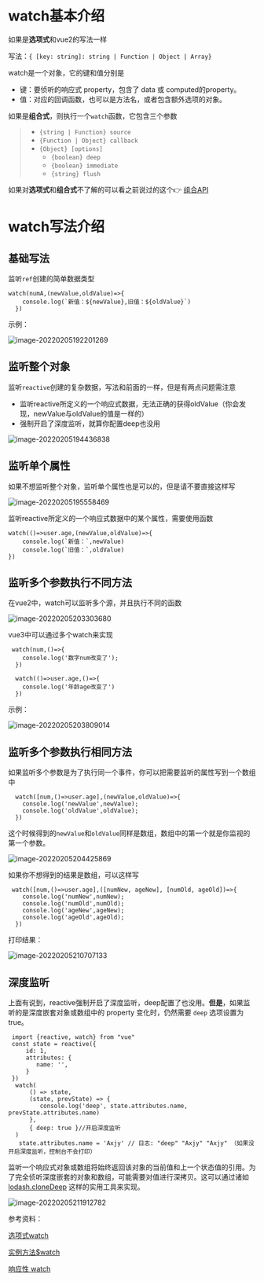 

# watch基本介绍

如果是**选项式**和vue2的写法一样

写法：`{ [key: string]: string | Function | Object | Array}`

watch是一个对象，它的键和值分别是

- 键：要侦听的响应式 property，包含了 data 或 computed的property。
- 值：对应的回调函数，也可以是方法名，或者包含额外选项的对象。

如果是**组合式**，则执行一个`watch`函数，它包含三个参数

> - `{string | Function} source`
> - `{Function | Object} callback`
> - `{Object} [options]`
>   - `{boolean} deep`
>   - `{boolean} immediate`
>   - `{string} flush`

如果对**选项式**和**组合式**不了解的可以看之前说过的这个👉 [组合API](https://juejin.cn/post/7059013029031051300)

# watch写法介绍

## 基础写法

监听`ref`创建的简单数据类型

```
watch(numA,(newValue,oldValue)=>{
    console.log(`新值：${newValue},旧值：${oldValue}`)
  })
```

示例：

![image-20220205192201269](https://imgstorage-1313684358.cos.ap-nanjing.myqcloud.com/Typora/typora-user-images/2022/02/05/image-20220205192201269.png)

## 监听整个对象

监听`reactive`创建的复杂数据，写法和前面的一样，但是有两点问题需注意

- 监听reactive所定义的一个响应式数据，无法正确的获得oldValue（你会发现，newValue与oldValue的值是一样的）
- 强制开启了深度监听，就算你配置deep也没用

![image-20220205194436838](https://imgstorage-1313684358.cos.ap-nanjing.myqcloud.com/Typora/typora-user-images/2022/02/05/image-20220205194436838.png)



## 监听单个属性

如果不想监听整个对象，监听单个属性也是可以的，但是请不要直接这样写

![image-20220205195558469](https://imgstorage-1313684358.cos.ap-nanjing.myqcloud.com/Typora/typora-user-images/2022/02/05/image-20220205195558469.png)

监听reactive所定义的一个响应式数据中的某个属性，需要使用函数

```
watch(()=>user.age,(newValue,oldValue)=>{
    console.log(`新值：`,newValue)
    console.log(`旧值：`,oldValue)
})
```

## 监听多个参数执行不同方法

在vue2中，watch可以监听多个源，并且执行不同的函数

![image-20220205203303680](https://imgstorage-1313684358.cos.ap-nanjing.myqcloud.com/Typora/typora-user-images/2022/02/05/image-20220205203303680.png)

vue3中可以通过多个watch来实现

```
 watch(num,()=>{
    console.log('数字num改变了');
  })

  watch(()=>user.age,()=>{
    console.log('年龄age改变了')
  })
```

示例：

![image-20220205203809014](https://imgstorage-1313684358.cos.ap-nanjing.myqcloud.com/Typora/typora-user-images/2022/02/05/image-20220205203809014.png)

## 监听多个参数执行相同方法

如果监听多个参数是为了执行同一个事件，你可以把需要监听的属性写到一个数组中

```
  watch([num,()=>user.age],(newValue,oldValue)=>{
    console.log('newValue',newValue);
    console.log('oldValue',oldValue);
  })
```

这个时候得到的`newValue`和`oldValue`同样是数组，数组中的第一个就是你监视的第一个参数。

![image-20220205204425869](https://imgstorage-1313684358.cos.ap-nanjing.myqcloud.com/Typora/typora-user-images/2022/02/05/image-20220205204425869.png)

如果你不想得到的结果是数组，可以这样写

```
 watch([num,()=>user.age],([numNew, ageNew], [numOld, ageOld])=>{
    console.log('numNew',numNew);
    console.log('numOld',numOld);
    console.log('ageNew',ageNew);
    console.log('ageOld',ageOld);
  })
```

打印结果：

![image-20220205210707133](https://imgstorage-1313684358.cos.ap-nanjing.myqcloud.com/Typora/typora-user-images/2022/02/05/image-20220205210707133.png)

## 深度监听

上面有说到，reactive强制开启了深度监听，deep配置了也没用。**但是**，如果监听的是深度嵌套对象或数组中的 property 变化时，仍然需要 `deep` 选项设置为 true。

```
 import {reactive, watch} from "vue"
 const state = reactive({
     id: 1,
     attributes: {
     	name: '',
     }
 })
  watch(
      () => state,
      (state, prevState) => {
     	 console.log('deep', state.attributes.name, prevState.attributes.name)
      },
      { deep: true }//开启深度监听
  )
   state.attributes.name = 'Axjy' // 日志: "deep" "Axjy" "Axjy" （如果没开启深度监听，控制台不会打印）
```

监听一个响应式对象或数组将始终返回该对象的当前值和上一个状态值的引用。为了完全侦听深度嵌套的对象和数组，可能需要对值进行深拷贝。这可以通过诸如 [lodash.cloneDeep](https://lodash.com/docs/4.17.15#cloneDeep) 这样的实用工具来实现。

![image-20220205211912782](https://imgstorage-1313684358.cos.ap-nanjing.myqcloud.com/Typora/typora-user-images/2022/02/05/image-20220205211912782.png)



参考资料：

[选项式watch](https://v3.cn.vuejs.org/api/options-data.html#watch)

[实例方法$watch](https://v3.cn.vuejs.org/api/instance-methods.html#watch)

[响应性 watch](https://v3.cn.vuejs.org/guide/reactivity-computed-watchers.html#watch)

